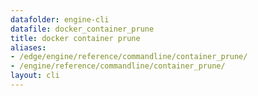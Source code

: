 ```yaml
---
datafolder: engine-cli
datafile: docker_container_prune
title: docker container prune
aliases:
- /edge/engine/reference/commandline/container_prune/
- /engine/reference/commandline/container_prune/
layout: cli
---
```


<!--
This page is automatically generated from Docker's source code. If you want to
suggest a change to the text that appears here, open a ticket or pull request
in the source repository on GitHub:

https://github.com/docker/cli
-->
